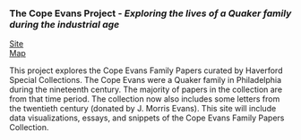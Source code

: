 ### The Cope Evans Project - *Exploring the lives of a Quaker family during the industrial age*
[Site](http://165.227.217.17)<br>
[Map](http://165.227.217.17/letters/) 

This project explores the Cope Evans Family Papers curated by Haverford Special Collections. The Cope Evans were a Quaker family in Philadelphia during the nineteenth century. The majority of papers in the collection are from that time period. The collection now also includes some letters from the twentieth century (donated by J. Morris Evans). This site will include data visualizations, essays, and snippets of the Cope Evans Family Papers Collection.
